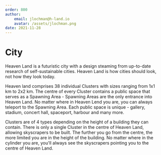 ```yaml
---
order: 800
author: 
    email: jlochman@h-land.io
    avatar: /assets/jlochman.png
date: 2021-11-28
---
```


# City

Heaven Land is a futuristic city with a design steaming from up-to-date research of self-sustainable cities. Heaven Land is how cities should look, not how they look today.

Heaven land comprises 38 individual Clusters with sizes ranging from 1x1 km to 2x2 km. The centre of every Cluster contains a public space that serves as a Spawning Area - Spawning Areas are the only entrance into Heaven Land. No matter where in Heaven Lend you are, you can always teleport to the Spawning Area. Each public space is unique - gallery, stadium, concert hall, spaceport, harbour and many more.

Clusters are of 4 types depending on the height of a building they can contain. There is only a single Cluster in the centre of Heaven Land, allowing skyscrapers to be built. The further you go from the centre, the more limited you are in the height of the building. No matter where in the cylinder you are, you'll always see the skyscrapers pointing you to the centre of Heaven Land.
